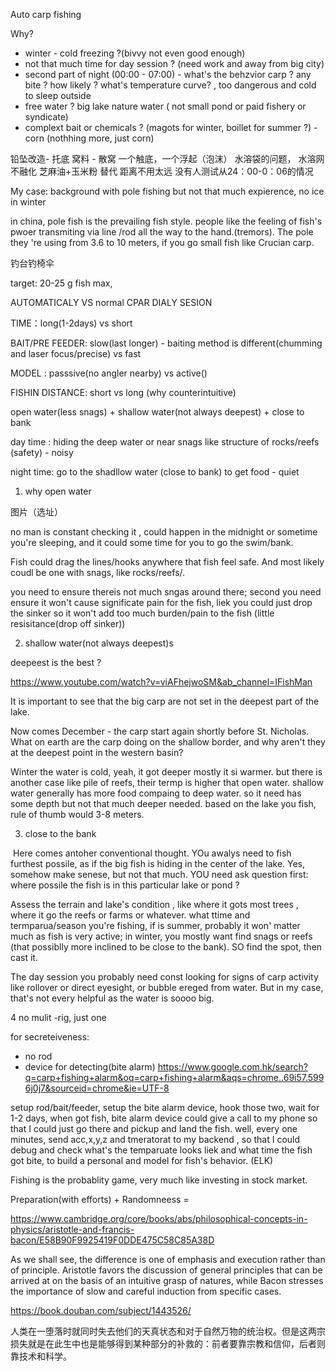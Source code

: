 Auto carp fishing



Why?

* winter - cold freezing ?(bivvy not even good enough)
* not that much time for day session ? (need work and away from big city)
* second part of night (00:00 - 07:00)  - what's the behzvior carp ? any bite ? how likely ? what's temperature curve? , too dangerous and cold to sleep outside
* free water ? big lake nature water  ( not small pond or paid fishery or syndicate)
* complext bait or chemicals ? (magots for winter, boillet for summer ?) - corn (nothhing more, just corn)



铅坠改造- 托底
窝料 - 散窝 
一个触底，一个浮起（泡沫） 水溶袋的问题， 水溶网不融化
芝麻油+玉米粉 替代
距离不用太远 
没有人测试从24：00-0：06的情况



My case: background with pole fishing but not that much expierence, no ice in winter

in china, pole fish is the prevailing fish style. people like the feeling of fish's pwoer transmiting via line /rod all the way to the hand.(tremors). The pole they 're using from 3.6 to 10 meters, if you go small fish like Crucian carp.

钓台钓椅伞



target: 20-25 g fish max, 



AUTOMATICALY VS normal CPAR DIALY SESION

TIME：long(1-2days) vs short

BAIT/PRE FEEDER: slow(last longer) - baiting method is different(chumming and laser focus/precise) vs fast

MODEL : passsive(no angler nearby) vs active()

FISHIN DISTANCE: short vs long (why counterintuitive)



open water(less snags) + shallow water(not always deepest) + close to bank 

day time : hiding the deep water or near snags like structure of rocks/reefs (safety)  - noisy 

night time: go to the shadllow water (close to bank) to get food - quiet



1. why open water

图片（选址）

no man is constant checking it , could happen in the midnight or sometime you're sleeping, and it could some time for you to go the swim/bank. 

Fish could drag the lines/hooks anywhere that fish feel safe. And most likely coudl be one with snags, like rocks/reefs/.

you need to ensure thereis not much sngas around there; second you need ensure it won't cause significate pain for the fish, liek you could just drop the sinker so it won't add too much burden/pain to the fish (little resisitance(drop off sinker))



2.  shallow water(not always deepest)s

deepeest is the best ?

https://www.youtube.com/watch?v=viAFhejwoSM&ab_channel=IFishMan

 It is important to see that the big carp are not set in the deepest part of the lake.

Now comes December - the carp start again shortly before St. Nicholas. What on earth are the carp doing on the shallow border, and why aren't they at the deepest point in the western basin?



Winter the water is cold, yeah, it got deeper mostly it si warmer. but there is another case like pile of reefs, their termp is higher that open water. shallow water generally has more food compaing to deep water. so it need has some depth but not that much deeper needed. based on the lake you fish, rule of thumb would 3-8 meters.

3. close to the bank 

​	Here comes antoher conventional thought. YOu awalys need to fish furthest possile, as if the big fish is hiding in the center of the lake. Yes, somehow make senese, but not that much.  YOU need ask question first: where possile the fish is in this particular lake or pond ?

Assess the terrain and lake's condition , like where it gots most trees , where it go the reefs or farms or whatever. what ttime and termparua/season you're fishing, if is summer, probably it won' matter much as fish is very active; in winter, you mostly want find snags or reefs (that possiblly more inclined to be close to the bank). SO find the spot, then cast it.



The day session you probably need const looking for signs of carp activity like rollover or direct eyesight, or bubble ereged from water. But in my case, that's not every helpful as the water is soooo big.



4 no mulit -rig, just one





for secreteiveness:

* no rod
* device for detecting(bite alarm) https://www.google.com.hk/search?q=carp+fishing+alarm&oq=carp+fishing+alarm&aqs=chrome..69i57.5996j0j7&sourceid=chrome&ie=UTF-8



setup rod/bait/feeder, setup the bite alarm device, hook those two, wait for 1-2 days, when got fish,  bite alarm device could give a call to my phone so that I could just go there and pickup and land the fish. well, every one minutes, send acc,x,y,z and tmeratorat to my backend , so that I could debug and check what's the temparuate looks liek and what time the fish got bite, to build a personal and model for fish's behavior. (ELK)







Fishing is the probablity game, very much like investing in stock market.

Preparation(with efforts) + Randomneess = 







https://www.cambridge.org/core/books/abs/philosophical-concepts-in-physics/aristotle-and-francis-bacon/E58B90F9925419F0DDE475C58C85A38D

As we shall see, the difference is one of emphasis and execution rather than of principle. Aristotle favors the discussion of general principles that can be arrived at on the basis of an intuitive grasp of natures, while Bacon stresses the importance of slow and careful induction from specific cases.

https://book.douban.com/subject/1443526/

人类在一堕落时就同时失去他们的天真状态和对于自然万物的统治权。但是这两宗损失就是在此生中也是能够得到某种部分的补救的：前者要靠宗教和信仰，后者则靠技术和科学。